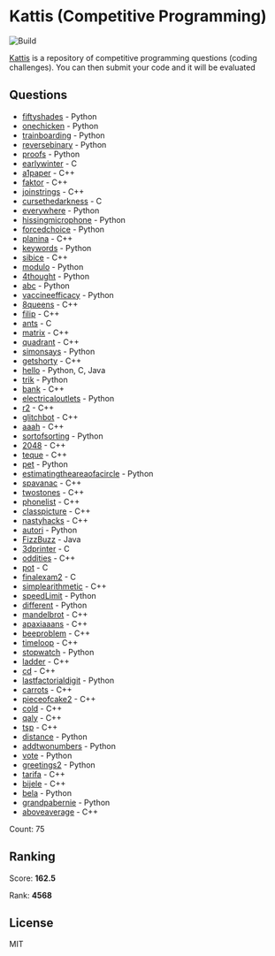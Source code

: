 # Kattis (Competitive Programming)

![Build](https://github.com/Zeyu-Li/kattis_solutions/workflows/Generate%20MD/badge.svg)

[Kattis](https://open.kattis.com/) is a repository of competitive programming questions (coding challenges). You can then submit your code and it will be evaluated



## Questions 
* [fiftyshades](https://open.kattis.com/problems/fiftyshades) - Python 
* [onechicken](https://open.kattis.com/problems/onechicken) - Python 
* [trainboarding](https://open.kattis.com/problems/trainboarding) - Python 
* [reversebinary](https://open.kattis.com/problems/reversebinary) - Python 
* [proofs](https://open.kattis.com/problems/proofs) - Python 
* [earlywinter](https://open.kattis.com/problems/earlywinter) - C 
* [a1paper](https://open.kattis.com/problems/a1paper) - C++ 
* [faktor](https://open.kattis.com/problems/faktor) - C++ 
* [joinstrings](https://open.kattis.com/problems/joinstrings) - C++ 
* [cursethedarkness](https://open.kattis.com/problems/cursethedarkness) - C 
* [everywhere](https://open.kattis.com/problems/everywhere) - Python 
* [hissingmicrophone](https://open.kattis.com/problems/hissingmicrophone) - Python 
* [forcedchoice](https://open.kattis.com/problems/forcedchoice) - Python 
* [planina](https://open.kattis.com/problems/planina) - C++ 
* [keywords](https://open.kattis.com/problems/keywords) - Python 
* [sibice](https://open.kattis.com/problems/sibice) - C++ 
* [modulo](https://open.kattis.com/problems/modulo) - Python 
* [4thought](https://open.kattis.com/problems/4thought) - Python 
* [abc](https://open.kattis.com/problems/abc) - Python 
* [vaccineefficacy](https://open.kattis.com/problems/vaccineefficacy) - Python 
* [8queens](https://open.kattis.com/problems/8queens) - C++ 
* [filip](https://open.kattis.com/problems/filip) - C++ 
* [ants](https://open.kattis.com/problems/ants) - C 
* [matrix](https://open.kattis.com/problems/matrix) - C++ 
* [quadrant](https://open.kattis.com/problems/quadrant) - C++ 
* [simonsays](https://open.kattis.com/problems/simonsays) - Python 
* [getshorty](https://open.kattis.com/problems/getshorty) - C++ 
* [hello](https://open.kattis.com/problems/hello) - Python, C, Java 
* [trik](https://open.kattis.com/problems/trik) - Python 
* [bank](https://open.kattis.com/problems/bank) - C++ 
* [electricaloutlets](https://open.kattis.com/problems/electricaloutlets) - Python 
* [r2](https://open.kattis.com/problems/r2) - C++ 
* [glitchbot](https://open.kattis.com/problems/glitchbot) - C++ 
* [aaah](https://open.kattis.com/problems/aaah) - C++ 
* [sortofsorting](https://open.kattis.com/problems/sortofsorting) - Python 
* [2048](https://open.kattis.com/problems/2048) - C++ 
* [teque](https://open.kattis.com/problems/teque) - C++ 
* [pet](https://open.kattis.com/problems/pet) - Python 
* [estimatingtheareaofacircle](https://open.kattis.com/problems/estimatingtheareaofacircle) - Python 
* [spavanac](https://open.kattis.com/problems/spavanac) - C++ 
* [twostones](https://open.kattis.com/problems/twostones) - C++ 
* [phonelist](https://open.kattis.com/problems/phonelist) - C++ 
* [classpicture](https://open.kattis.com/problems/classpicture) - C++ 
* [nastyhacks](https://open.kattis.com/problems/nastyhacks) - C++ 
* [autori](https://open.kattis.com/problems/autori) - Python 
* [FizzBuzz](https://open.kattis.com/problems/FizzBuzz) - Java 
* [3dprinter](https://open.kattis.com/problems/3dprinter) - C 
* [oddities](https://open.kattis.com/problems/oddities) - C++ 
* [pot](https://open.kattis.com/problems/pot) - C 
* [finalexam2](https://open.kattis.com/problems/finalexam2) - C 
* [simplearithmetic](https://open.kattis.com/problems/simplearithmetic) - C++ 
* [speedLimit](https://open.kattis.com/problems/speedLimit) - Python 
* [different](https://open.kattis.com/problems/different) - Python 
* [mandelbrot](https://open.kattis.com/problems/mandelbrot) - C++ 
* [apaxiaaans](https://open.kattis.com/problems/apaxiaaans) - C++ 
* [beeproblem](https://open.kattis.com/problems/beeproblem) - C++ 
* [timeloop](https://open.kattis.com/problems/timeloop) - C++ 
* [stopwatch](https://open.kattis.com/problems/stopwatch) - Python 
* [ladder](https://open.kattis.com/problems/ladder) - C++ 
* [cd](https://open.kattis.com/problems/cd) - C++ 
* [lastfactorialdigit](https://open.kattis.com/problems/lastfactorialdigit) - Python 
* [carrots](https://open.kattis.com/problems/carrots) - C++ 
* [pieceofcake2](https://open.kattis.com/problems/pieceofcake2) - C++ 
* [cold](https://open.kattis.com/problems/cold) - C++ 
* [qaly](https://open.kattis.com/problems/qaly) - C++ 
* [tsp](https://open.kattis.com/problems/tsp) - C++ 
* [distance](https://open.kattis.com/problems/distance) - Python 
* [addtwonumbers](https://open.kattis.com/problems/addtwonumbers) - Python 
* [vote](https://open.kattis.com/problems/vote) - Python 
* [greetings2](https://open.kattis.com/problems/greetings2) - Python 
* [tarifa](https://open.kattis.com/problems/tarifa) - C++ 
* [bijele](https://open.kattis.com/problems/bijele) - C++ 
* [bela](https://open.kattis.com/problems/bela) - Python 
* [grandpabernie](https://open.kattis.com/problems/grandpabernie) - Python 
* [aboveaverage](https://open.kattis.com/problems/aboveaverage) - C++ 

Count: 75

## Ranking
Score: **162.5**

Rank: **4568**



## License

MIT